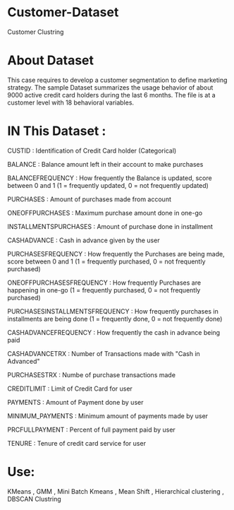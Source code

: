 # Customer-Dataset
Customer Clustring


# About Dataset
This case requires to develop a customer segmentation to define marketing strategy. The
sample Dataset summarizes the usage behavior of about 9000 active credit card holders during the last 6 months. The file is at a customer level with 18 behavioral variables.

# IN This Dataset :
CUSTID : Identification of Credit Card holder (Categorical)

BALANCE : Balance amount left in their account to make purchases 

BALANCEFREQUENCY : How frequently the Balance is updated, score between 0 and 1 (1 = frequently updated, 0 = not frequently updated)

PURCHASES : Amount of purchases made from account

ONEOFFPURCHASES : Maximum purchase amount done in one-go

INSTALLMENTSPURCHASES : Amount of purchase done in installment

CASHADVANCE : Cash in advance given by the user

PURCHASESFREQUENCY : How frequently the Purchases are being made, score between 0 and 1 (1 = frequently purchased, 0 = not frequently purchased)

ONEOFFPURCHASESFREQUENCY : How frequently Purchases are happening in one-go (1 = frequently purchased, 0 = not frequently purchased)

PURCHASESINSTALLMENTSFREQUENCY : How frequently purchases in installments are being done (1 = frequently done, 0 = not frequently done)

CASHADVANCEFREQUENCY : How frequently the cash in advance being paid

CASHADVANCETRX : Number of Transactions made with "Cash in Advanced"

PURCHASESTRX : Numbe of purchase transactions made

CREDITLIMIT : Limit of Credit Card for user

PAYMENTS : Amount of Payment done by user

MINIMUM_PAYMENTS : Minimum amount of payments made by user

PRCFULLPAYMENT : Percent of full payment paid by user

TENURE : Tenure of credit card service for user

# Use:
KMeans , GMM , Mini Batch Kmeans , Mean Shift , Hierarchical clustering , DBSCAN Clustring 
